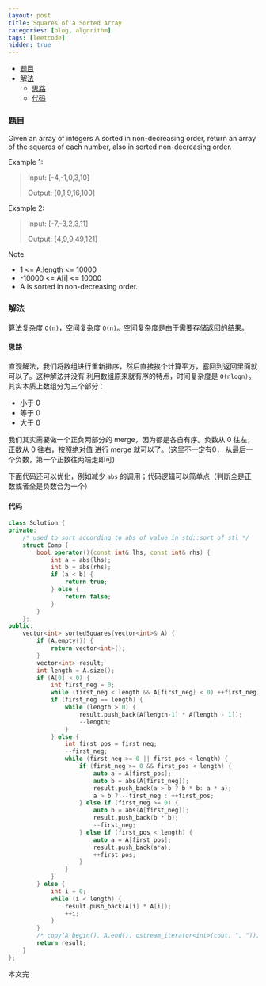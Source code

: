 ```yaml
---
layout: post
title: Squares of a Sorted Array
categories: [blog, algorithm]
tags: [leetcode]
hidden: true
---
```


+ [题目](#problem)
+ [解法](#solution)
  + [思路](#way)
  + [代码](#code)


<a id="problem"></a>

### 题目

Given an array of integers A sorted in non-decreasing order, return an array of the squares of each number, also in sorted non-decreasing order.



Example 1:

> Input: [-4,-1,0,3,10]
>
> Output: [0,1,9,16,100]

Example 2:

> Input: [-7,-3,2,3,11]
>
> Output: [4,9,9,49,121]


Note:

+ 1 <= A.length <= 10000
+ -10000 <= A[i] <= 10000
+ A is sorted in non-decreasing order.

<a id="solution"></a>

### 解法

算法复杂度 `O(n)`，空间复杂度 `O(n)`。空间复杂度是由于需要存储返回的结果。

<a id="way"></a>

#### 思路

直观解法，我们将数组进行重新排序，然后直接挨个计算平方，塞回到返回里面就可以了。这种解法并没有
利用数组原来就有序的特点，时间复杂度是 `O(nlogn)`。其实本质上数组分为三个部分：

+ 小于 0
+ 等于 0
+ 大于 0

我们其实需要做一个正负两部分的 merge，因为都是各自有序。负数从 0 往左，正数从 0 往右，按照绝对值
进行 merge 就可以了。(这里不一定有0， 从最后一个负数，第一个正数往两端走即可)

下面代码还可以优化，例如减少 `abs` 的调用；代码逻辑可以简单点（判断全是正数或者全是负数合为一个）

<a id="code"></a>

#### 代码

```cpp
class Solution {
private:
    /* used to sort according to abs of value in std::sort of stl */
    struct Comp {
        bool operator()(const int& lhs, const int& rhs) {
            int a = abs(lhs);
            int b = abs(rhs);
            if (a < b) {
                return true;
            } else {
                return false;
            }
        }
    };
public:
    vector<int> sortedSquares(vector<int>& A) {
        if (A.empty()) {
            return vector<int>();
        }
        vector<int> result;
        int length = A.size();
        if (A[0] < 0) {
            int first_neg = 0;
            while (first_neg < length && A[first_neg] < 0) ++first_neg;
            if (first_neg == length) {
                while (length > 0) {
                    result.push_back(A[length-1] * A[length - 1]);
                    --length;
                }
            } else {
                int first_pos = first_neg;
                --first_neg;
                while (first_neg >= 0 || first_pos < length) {
                    if (first_neg >= 0 && first_pos < length) {
                        auto a = A[first_pos];
                        auto b = abs(A[first_neg]);
                        result.push_back(a > b ? b * b: a * a);
                        a > b ? --first_neg : ++first_pos;
                    } else if (first_neg >= 0) {
                        auto b = abs(A[first_neg]);
                        result.push_back(b * b);
                        --first_neg;
                    } else if (first_pos < length) {
                        auto a = A[first_pos];
                        result.push_back(a*a);
                        ++first_pos;
                    }
                }
            }
        } else {
            int i = 0;
            while (i < length) {
                result.push_back(A[i] * A[i]);
                ++i;
            }
        }
        /* copy(A.begin(), A.end(), ostream_iterator<int>(cout, ", ")); */
        return result;
    }
};
```

本文完
